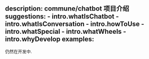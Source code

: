 description: commune/chatbot 项目介绍
suggestions:
    - intro.whatIsChatbot
    - intro.whatIsConversation
    - intro.howToUse
    - intro.whatSpecial
    - intro.whatWheels
    - intro.whyDevelop
examples:
---

仍然在开发中.

